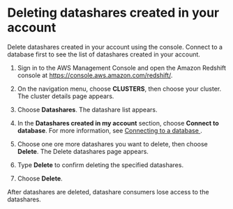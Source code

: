 # Deleting datashares created in your account<a name="delete-datashare-console"></a>

Delete datashares created in your account using the console\. Connect to a database first to see the list of datashares created in your account\.

1. Sign in to the AWS Management Console and open the Amazon Redshift console at [https://console\.aws\.amazon\.com/redshift/](https://console.aws.amazon.com/redshift/)\.

1. On the navigation menu, choose **CLUSTERS**, then choose your cluster\. The cluster details page appears\.

1. Choose **Datashares**\. The datashare list appears\.

1. In the **Datashares created in my account** section, choose **Connect to database**\. For more information, see [Connecting to a database ](connect-database-console.md)\.

1. Choose one ore more datashares you want to delete, then choose **Delete**\. The Delete datashares page appears\.

1. Type **Delete** to confirm deleting the specified datashares\.

1. Choose **Delete**\.

After datashares are deleted, datashare consumers lose access to the datashares\.